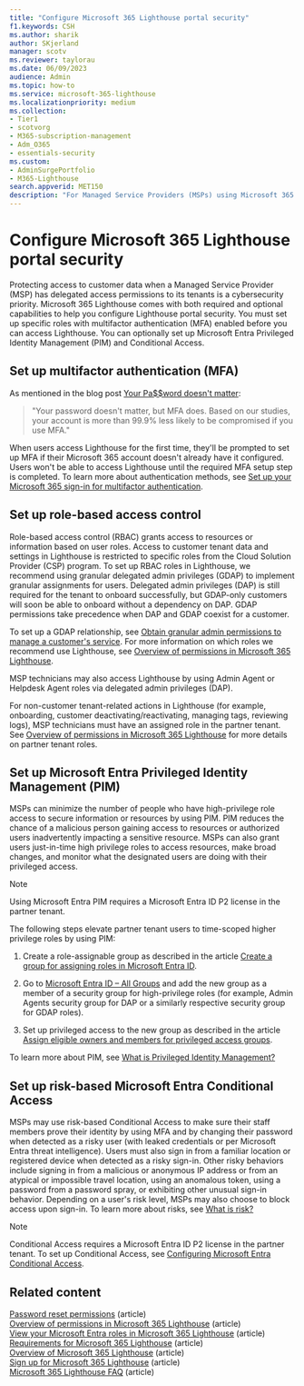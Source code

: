 ```yaml
---
title: "Configure Microsoft 365 Lighthouse portal security"
f1.keywords: CSH
ms.author: sharik
author: SKjerland
manager: scotv
ms.reviewer: taylorau
ms.date: 06/09/2023
audience: Admin
ms.topic: how-to
ms.service: microsoft-365-lighthouse
ms.localizationpriority: medium
ms.collection:
- Tier1
- scotvorg
- M365-subscription-management
- Adm_O365
- essentials-security
ms.custom:
- AdminSurgePortfolio
- M365-Lighthouse
search.appverid: MET150
description: "For Managed Service Providers (MSPs) using Microsoft 365 Lighthouse, learn how to configure portal security."
---
```


# Configure Microsoft 365 Lighthouse portal security

Protecting access to customer data when a Managed Service Provider (MSP) has delegated access permissions to its tenants is a cybersecurity priority. Microsoft 365 Lighthouse comes with both required and optional capabilities to help you configure Lighthouse portal security. You must set up specific roles with multifactor authentication (MFA) enabled before you can access Lighthouse. You can optionally set up Microsoft Entra Privileged Identity Management (PIM) and Conditional Access.

## Set up multifactor authentication (MFA)

As mentioned in the blog post [Your Pa$$word doesn't matter](https://techcommunity.microsoft.com/t5/azure-active-directory-identity/your-pa-word-doesn-t-matter/ba-p/731984):

> "Your password doesn't matter, but MFA does. Based on our studies, your account is more than 99.9% less likely to be compromised if you use MFA."

When users access Lighthouse for the first time, they'll be prompted to set up MFA if their Microsoft 365 account doesn't already have it configured. Users won't be able to access Lighthouse until the required MFA setup step is completed. To learn more about authentication methods, see [Set up your Microsoft 365 sign-in for multifactor authentication](https://support.microsoft.com/office/ace1d096-61e5-449b-a875-58eb3d74de14).

## Set up role-based access control

Role-based access control (RBAC) grants access to resources or information based on user roles. Access to customer tenant data and settings in Lighthouse is restricted to specific roles from the Cloud Solution Provider (CSP) program. To set up RBAC roles in Lighthouse, we recommend using granular delegated admin privileges (GDAP) to implement granular assignments for users. Delegated admin privileges (DAP) is still required for the tenant to onboard successfully, but GDAP-only customers will soon be able to onboard without a dependency on DAP. GDAP permissions take precedence when DAP and GDAP coexist for a customer.

To set up a GDAP relationship, see [Obtain granular admin permissions to manage a customer's service](/partner-center/gdap-obtain-admin-permissions-to-manage-customer). For more information on which roles we recommend use Lighthouse, see [Overview of permissions in Microsoft 365 Lighthouse](m365-lighthouse-overview-of-permissions.md).

MSP technicians may also access Lighthouse by using Admin Agent or Helpdesk Agent roles via delegated admin privileges (DAP).

For non-customer tenant-related actions in Lighthouse (for example, onboarding, customer deactivating/reactivating, managing tags, reviewing logs), MSP technicians must have an assigned role in the partner tenant. See [Overview of permissions in Microsoft 365 Lighthouse](m365-lighthouse-overview-of-permissions.md) for more details on partner tenant roles.

<a name='set-up-azure-ad-privileged-identity-management-pim'></a>

## Set up Microsoft Entra Privileged Identity Management (PIM)

MSPs can minimize the number of people who have high-privilege role access to secure information or resources by using PIM. PIM reduces the chance of a malicious person gaining access to resources or authorized users inadvertently impacting a sensitive resource. MSPs can also grant users just-in-time high privilege roles to access resources, make broad changes, and monitor what the designated users are doing with their privileged access.

> [!NOTE]
> Using Microsoft Entra PIM requires a Microsoft Entra ID P2 license in the partner tenant.

The following steps elevate partner tenant users to time-scoped higher privilege roles by using PIM:

1. Create a role-assignable group as described in the article [Create a group for assigning roles in Microsoft Entra ID](/azure/active-directory/roles/groups-create-eligible).

2. Go to [Microsoft Entra ID – All Groups](https://portal.azure.com/#blade/Microsoft_AAD_IAM/GroupsManagementMenuBlade/AllGroups) and add the new group as a member of a security group for high-privilege roles (for example, Admin Agents security group for DAP or a similarly respective security group for GDAP roles).

3. Set up privileged access to the new group as described in the article [Assign eligible owners and members for privileged access groups](/azure/active-directory/privileged-identity-management/groups-assign-member-owner).

To learn more about PIM, see [What is Privileged Identity Management?](/azure/active-directory/privileged-identity-management/pim-configure)

<a name='set-up-risk-based-azure-ad-conditional-access'></a>

## Set up risk-based Microsoft Entra Conditional Access

MSPs may use risk-based Conditional Access to make sure their staff members prove their identity by using MFA and by changing their password when detected as a risky user (with leaked credentials or per Microsoft Entra threat intelligence). Users must also sign in from a familiar location or registered device when detected as a risky sign-in. Other risky behaviors include signing in from a malicious or anonymous IP address or from an atypical or impossible travel location, using an anomalous token, using a password from a password spray, or exhibiting other unusual sign-in behavior. Depending on a user's risk level, MSPs may also choose to block access upon sign-in. To learn more about risks, see [What is risk?](/azure/active-directory/identity-protection/concept-identity-protection-risks)

> [!NOTE]
> Conditional Access requires a Microsoft Entra ID P2 license in the partner tenant. To set up Conditional Access, see [Configuring Microsoft Entra Conditional Access](/appcenter/general/configuring-aad-conditional-access).

## Related content

[Password reset permissions](/azure/active-directory/roles/permissions-reference#password-reset-permissions) (article)\
[Overview of permissions in Microsoft 365 Lighthouse](m365-lighthouse-overview-of-permissions.md) (article)\
[View your Microsoft Entra roles in Microsoft 365 Lighthouse](m365-lighthouse-view-your-roles.md) (article)\
[Requirements for Microsoft 365 Lighthouse](m365-lighthouse-requirements.md) (article)\
[Overview of Microsoft 365 Lighthouse](m365-lighthouse-overview.md) (article)\
[Sign up for Microsoft 365 Lighthouse](m365-lighthouse-sign-up.md) (article)\
[Microsoft 365 Lighthouse FAQ](m365-lighthouse-faq.yml) (article)
